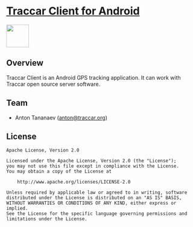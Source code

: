 # [Traccar Client for Android](https://www.traccar.org/client)

<a href="https://play.google.com/store/apps/details?id=org.traccar.client" target="_blank"><img src="https://upload.wikimedia.org/wikipedia/commons/c/cd/Get_it_on_Google_play.svg" height="60"/></a>

## Overview

Traccar Client is an Android GPS tracking application. It can work with Traccar open source server software.

## Team

- Anton Tananaev ([anton@traccar.org](mailto:anton@traccar.org))

## License

    Apache License, Version 2.0

    Licensed under the Apache License, Version 2.0 (the "License");
    you may not use this file except in compliance with the License.
    You may obtain a copy of the License at

        http://www.apache.org/licenses/LICENSE-2.0

    Unless required by applicable law or agreed to in writing, software
    distributed under the License is distributed on an "AS IS" BASIS,
    WITHOUT WARRANTIES OR CONDITIONS OF ANY KIND, either express or implied.
    See the License for the specific language governing permissions and
    limitations under the License.
